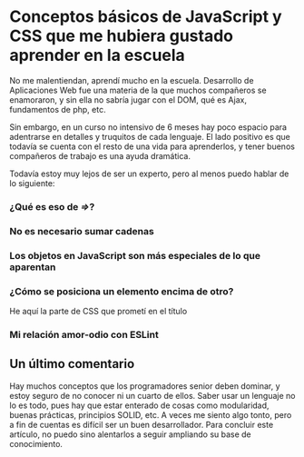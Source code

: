 # Conceptos básicos de JavaScript y CSS que me hubiera gustado aprender en la escuela
No me malentiendan, aprendí mucho en la escuela. Desarrollo de Aplicaciones Web fue una materia de la que muchos compañeros se enamoraron, y sin ella no sabría jugar con el DOM, qué es Ajax, fundamentos de php, etc.

Sin embargo, en un curso no intensivo de 6 meses hay poco espacio para adentrarse en detalles y truquitos de cada lenguaje. El lado positivo es que todavía se cuenta con el resto de una vida para aprenderlos, y tener buenos compañeros de trabajo es una ayuda dramática.

Todavía estoy muy lejos de ser un experto, pero al menos puedo hablar de lo siguiente:

### ¿Qué es eso de _=>_?

### No es necesario sumar cadenas

### Los objetos en JavaScript son más especiales de lo que aparentan

### ¿Cómo se posiciona un elemento encima de otro?
He aquí la parte de CSS que prometí en el título

### Mi relación amor-odio con ESLint

## Un último comentario
Hay muchos conceptos que los programadores senior deben dominar, y estoy seguro de no conocer ni un cuarto de ellos. Saber usar un lenguaje no lo es todo, pues hay que estar enterado de cosas como modularidad, buenas prácticas, principios SOLID, etc. A veces me siento algo tonto, pero a fin de cuentas es difícil ser un buen desarrollador. Para concluir este artículo, no puedo sino alentarlos a seguir ampliando su base de conocimiento.